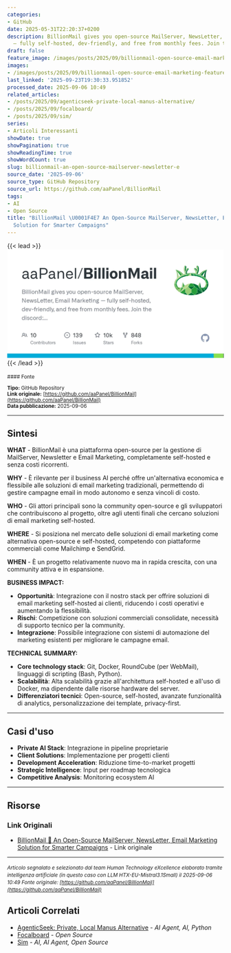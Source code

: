 ```yaml
---
categories:
- GitHub
date: 2025-05-31T22:20:37+0200
description: BillionMail gives you open-source MailServer, NewsLetter, Email Marketing
  — fully self-hosted, dev-friendly, and free from monthly fees. Join the discord:https://discord.gg/asfXzBUhZr
draft: false
feature_image: /images/posts/2025/09/billionmail-open-source-email-marketing-featured.webp
images:
- /images/posts/2025/09/billionmail-open-source-email-marketing-featured.webp
last_linked: '2025-09-23T19:30:33.951852'
processed_date: 2025-09-06 10:49
related_articles:
- /posts/2025/09/agenticseek-private-local-manus-alternative/
- /posts/2025/09/focalboard/
- /posts/2025/09/sim/
series:
- Articoli Interessanti
showDate: true
showPagination: true
showReadingTime: true
showWordCount: true
slug: billionmail-an-open-source-mailserver-newsletter-e
source_date: '2025-09-06'
source_type: GitHub Repository
source_url: https://github.com/aaPanel/BillionMail
tags:
- AI
- Open Source
title: "BillionMail \U0001F4E7 An Open-Source MailServer, NewsLetter, Email Marketing
  Solution for Smarter Campaigns"
---
```


{{< lead >}}
![Featured image](/images/posts/2025/09/billionmail-open-source-email-marketing-featured.webp)
{{< /lead >}}

<small>
#### Fonte

**Tipo:** GitHub Repository  
**Link originale:** [https://github.com/aaPanel/BillionMail](https://github.com/aaPanel/BillionMail)  
**Data pubblicazione:** 2025-09-06

</small>

---

## Sintesi

**WHAT** - BillionMail è una piattaforma open-source per la gestione di MailServer, Newsletter e Email Marketing, completamente self-hosted e senza costi ricorrenti.

**WHY** - È rilevante per il business AI perché offre un'alternativa economica e flessibile alle soluzioni di email marketing tradizionali, permettendo di gestire campagne email in modo autonomo e senza vincoli di costo.

**WHO** - Gli attori principali sono la community open-source e gli sviluppatori che contribuiscono al progetto, oltre agli utenti finali che cercano soluzioni di email marketing self-hosted.

**WHERE** - Si posiziona nel mercato delle soluzioni di email marketing come alternativa open-source e self-hosted, competendo con piattaforme commerciali come Mailchimp e SendGrid.

**WHEN** - È un progetto relativamente nuovo ma in rapida crescita, con una community attiva e in espansione.

**BUSINESS IMPACT:**
- **Opportunità**: Integrazione con il nostro stack per offrire soluzioni di email marketing self-hosted ai clienti, riducendo i costi operativi e aumentando la flessibilità.
- **Rischi**: Competizione con soluzioni commerciali consolidate, necessità di supporto tecnico per la community.
- **Integrazione**: Possibile integrazione con sistemi di automazione del marketing esistenti per migliorare le campagne email.

**TECHNICAL SUMMARY:**
- **Core technology stack**: Git, Docker, RoundCube (per WebMail), linguaggi di scripting (Bash, Python).
- **Scalabilità**: Alta scalabilità grazie all'architettura self-hosted e all'uso di Docker, ma dipendente dalle risorse hardware del server.
- **Differenziatori tecnici**: Open-source, self-hosted, avanzate funzionalità di analytics, personalizzazione dei template, privacy-first.

---

## Casi d'uso

- **Private AI Stack**: Integrazione in pipeline proprietarie
- **Client Solutions**: Implementazione per progetti clienti
- **Development Acceleration**: Riduzione time-to-market progetti
- **Strategic Intelligence**: Input per roadmap tecnologica
- **Competitive Analysis**: Monitoring ecosystem AI

---



## Risorse

### Link Originali
- [BillionMail 📧 An Open-Source MailServer, NewsLetter, Email Marketing Solution for Smarter Campaigns](https://github.com/aaPanel/BillionMail) - Link originale


---

*<small>Articolo segnalato e selezionato dal team Human Technology eXcellence elaborato tramite intelligenza artificiale (in questo caso con LLM HTX-EU-Mistral3.1Small) il 2025-09-06 10:49
Fonte originale: [https://github.com/aaPanel/BillionMail](https://github.com/aaPanel/BillionMail)</small>*

## Articoli Correlati

- [AgenticSeek: Private, Local Manus Alternative](/posts/2025/09/agenticseek-private-local-manus-alternative/) - *AI Agent, AI, Python*
- [Focalboard](/posts/2025/09/focalboard/) - *Open Source*
- [Sim](/posts/2025/09/sim/) - *AI, AI Agent, Open Source*